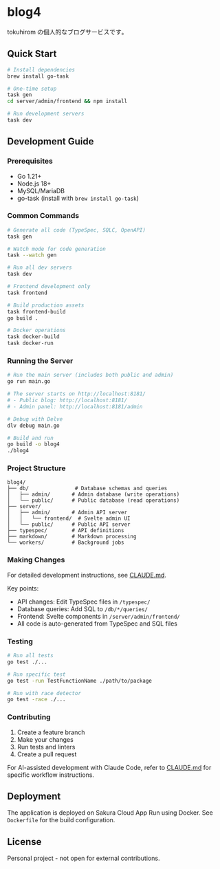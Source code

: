 # blog4

tokuhirom の個人的なブログサービスです｡

## Quick Start

```bash
# Install dependencies
brew install go-task

# One-time setup
task gen
cd server/admin/frontend && npm install

# Run development servers
task dev
```

## Development Guide

### Prerequisites
- Go 1.21+
- Node.js 18+
- MySQL/MariaDB
- go-task (install with `brew install go-task`)

### Common Commands

```bash
# Generate all code (TypeSpec, SQLC, OpenAPI)
task gen

# Watch mode for code generation
task --watch gen

# Run all dev servers
task dev

# Frontend development only
task frontend

# Build production assets
task frontend-build
go build .

# Docker operations
task docker-build
task docker-run
```

### Running the Server

```bash
# Run the main server (includes both public and admin)
go run main.go

# The server starts on http://localhost:8181/
# - Public blog: http://localhost:8181/
# - Admin panel: http://localhost:8181/admin

# Debug with Delve
dlv debug main.go

# Build and run
go build -o blog4
./blog4
```

### Project Structure

```
blog4/
├── db/               # Database schemas and queries
│   ├── admin/       # Admin database (write operations)
│   └── public/      # Public database (read operations)
├── server/
│   ├── admin/       # Admin API server
│   │   └── frontend/  # Svelte admin UI
│   └── public/      # Public API server
├── typespec/        # API definitions
├── markdown/        # Markdown processing
└── workers/         # Background jobs
```

### Making Changes

For detailed development instructions, see [CLAUDE.md](./CLAUDE.md).

Key points:
- API changes: Edit TypeSpec files in `/typespec/`
- Database queries: Add SQL to `/db/*/queries/`
- Frontend: Svelte components in `/server/admin/frontend/`
- All code is auto-generated from TypeSpec and SQL files

### Testing

```bash
# Run all tests
go test ./...

# Run specific test
go test -run TestFunctionName ./path/to/package

# Run with race detector
go test -race ./...
```

### Contributing

1. Create a feature branch
2. Make your changes
3. Run tests and linters
4. Create a pull request

For AI-assisted development with Claude Code, refer to [CLAUDE.md](./CLAUDE.md) for specific workflow instructions.

## Deployment

The application is deployed on Sakura Cloud App Run using Docker. See `Dockerfile` for the build configuration.

## License

Personal project - not open for external contributions.
